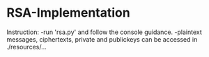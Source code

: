 # RSA-Implementation

Instruction:
-run 'rsa.py' and follow the console guidance.
-plaintext messages, ciphertexts, private and publickeys can be accessed in ./resources/...
